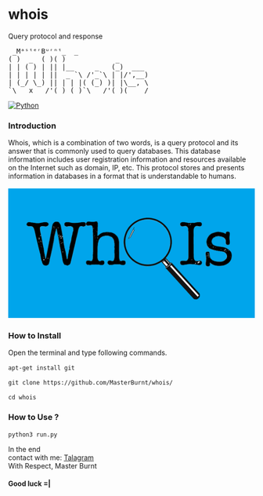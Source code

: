 # whois
Query protocol and response
<pre>
 _MᵃˢᵗᵉʳBᵘʳⁿᵗ_  _
( )  _  ( )( )            _
| | ( ) | || |__     _   (_)  ___
| | | | | ||  _ `\ /'_`\ | |/',__)
| (_/ \_) || | | |( (_) )| |\__, \
`\___x___/'(_) (_)`\___/'(_)(____/
</pre>
[![Python](https://img.shields.io/badge/language-Python%203-blue.svg)](https://www.python.org)

### Introduction
Whois, which is a combination of two words, is a query protocol and its answer that is commonly used to query databases.  This database information includes user registration information and resources available on the Internet such as domain, IP, etc.  This protocol stores and presents information in databases in a format that is understandable to humans.
<br />
<br />
<img src="photo.png" />
<br /> 


### How to Install

Open the terminal and type following commands.

<pre><code>apt-get install git</code></pre>

<pre><code>git clone https://github.com/MasterBurnt/whois/</code></pre>

<pre><code>cd whois</code></pre>

### How to Use ?

<pre><code>python3 run.py</code></pre>

In the end
<br/>
contact with me:
<a href="https://t.me/TheBurnt">Talagram</a>
<br />
With Respect, Master Burnt
<br />
#### Good luck =|
